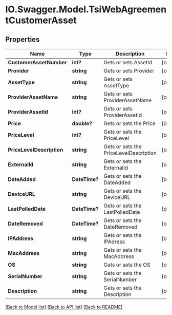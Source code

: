# IO.Swagger.Model.TsiWebAgreementCustomerAsset
## Properties

Name | Type | Description | Notes
------------ | ------------- | ------------- | -------------
**CustomerAssetNumber** | **int?** | Gets or sets AssetId | [optional] 
**Provider** | **string** | Gets or sets Provider | [optional] 
**AssetType** | **string** | Gets or sets AssetType | [optional] 
**ProviderAssetName** | **string** | Gets or sets ProviderAssetName | [optional] 
**ProviderAssetId** | **int?** | Gets or sets ProviderAssetId | [optional] 
**Price** | **double?** | Gets or sets the Price | [optional] 
**PriceLevel** | **int?** | Gets or sets the PriceLevel | [optional] 
**PriceLevelDescription** | **string** | Gets or sets the PriceLevelDescription | [optional] 
**ExternalId** | **string** | Gets or sets the ExternalId | [optional] 
**DateAdded** | **DateTime?** | Gets or sets the DateAdded | [optional] 
**DeviceURL** | **string** | Gets or sets the DeviceURL | [optional] 
**LastPolledDate** | **DateTime?** | Gets or sets the LastPolledDate | [optional] 
**DateRemoved** | **DateTime?** | Gets or sets the DateRemoved | [optional] 
**IPAddress** | **string** | Gets or sets the IPAdress | [optional] 
**MacAddress** | **string** | Gets or sets the MacAddress | [optional] 
**OS** | **string** | Gets or sets the OS | [optional] 
**SerialNumber** | **string** | Gets or sets the SerialNumber | [optional] 
**Description** | **string** | Gets or sets the Description | [optional] 

[[Back to Model list]](../README.md#documentation-for-models) [[Back to API list]](../README.md#documentation-for-api-endpoints) [[Back to README]](../README.md)

